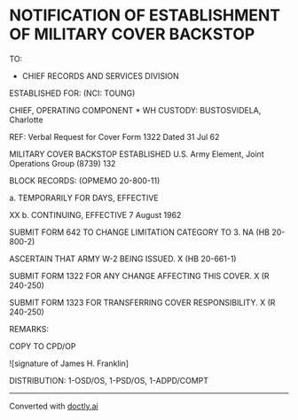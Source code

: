 # NOTIFICATION OF ESTABLISHMENT OF MILITARY COVER BACKSTOP

TO:
* CHIEF RECORDS AND SERVICES DIVISION

ESTABLISHED FOR:
(NCI: TOUNG)

CHIEF, OPERATING COMPONENT * WH
CUSTODY:
BUSTOSVIDELA, Charlotte

REF: Verbal Request for Cover Form 1322 Dated 31 Jul 62

MILITARY COVER BACKSTOP ESTABLISHED
U.S. Army Element, Joint Operations Group (8739) 132

BLOCK RECORDS:
(OPMEMO 20-800-11)

a. TEMPORARILY FOR DAYS, EFFECTIVE

XX b. CONTINUING, EFFECTIVE 7 August 1962

SUBMIT FORM 642 TO CHANGE LIMITATION CATEGORY TO 3.
NA (HB 20-800-2)

ASCERTAIN THAT ARMY W-2 BEING ISSUED.
X (HB 20-661-1)

SUBMIT FORM 1322 FOR ANY CHANGE AFFECTING THIS COVER.
X (R 240-250)

SUBMIT FORM 1323 FOR TRANSFERRING COVER RESPONSIBILITY.
X (R 240-250)

REMARKS:

COPY TO CPD/OP

![signature of James H. Franklin]

DISTRIBUTION: 1-OSD/OS, 1-PSD/OS, 1-ADPD/COMPT


---
Converted with [doctly.ai](https://doctly.ai)